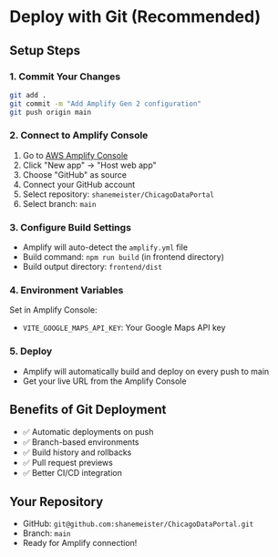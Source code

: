 # Deploy with Git (Recommended)

## Setup Steps

### 1. Commit Your Changes
```bash
git add .
git commit -m "Add Amplify Gen 2 configuration"
git push origin main
```

### 2. Connect to Amplify Console
1. Go to [AWS Amplify Console](https://console.aws.amazon.com/amplify/)
2. Click "New app" → "Host web app"
3. Choose "GitHub" as source
4. Connect your GitHub account
5. Select repository: `shanemeister/ChicagoDataPortal`
6. Select branch: `main`

### 3. Configure Build Settings
- Amplify will auto-detect the `amplify.yml` file
- Build command: `npm run build` (in frontend directory)
- Build output directory: `frontend/dist`

### 4. Environment Variables
Set in Amplify Console:
- `VITE_GOOGLE_MAPS_API_KEY`: Your Google Maps API key

### 5. Deploy
- Amplify will automatically build and deploy on every push to main
- Get your live URL from the Amplify Console

## Benefits of Git Deployment
- ✅ Automatic deployments on push
- ✅ Branch-based environments
- ✅ Build history and rollbacks
- ✅ Pull request previews
- ✅ Better CI/CD integration

## Your Repository
- GitHub: `git@github.com:shanemeister/ChicagoDataPortal.git`
- Branch: `main`
- Ready for Amplify connection!
